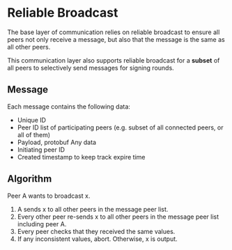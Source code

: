 # Reliable Broadcast

The base layer of communication relies on reliable broadcast to ensure all peers
not only receive a message, but also that the message is the same as all other
peers.

This communication layer also supports reliable broadcast for a **subset** of
all peers to selectively send messages for signing rounds.

## Message

Each message contains the following data:

* Unique ID
* Peer ID list of participating peers (e.g. subset of all connected peers, or all of them)
* Payload, protobuf Any data
* Initiating peer ID
* Created timestamp to keep track expire time

## Algorithm

Peer A wants to broadcast x.

1. A sends x to all other peers in the message peer list.
2. Every other peer re-sends x to all other peers in the message peer list
   including peer A.
3. Every peer checks that they received the same values.
4. If any inconsistent values, abort. Otherwise, x is output.
